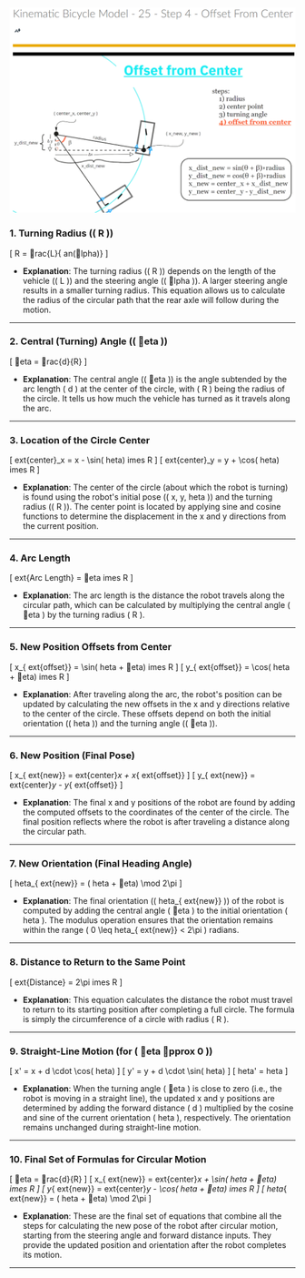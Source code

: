 
![](https://github.com/EbramTawfik/Notes/blob/main/AI4R/4-KinematicBicycleModel/Images/1.png)

### 1. **Turning Radius (\( R \))**

\[
R = rac{L}{	an(lpha)}
\]

- **Explanation**: The turning radius (\( R \)) depends on the length of the vehicle (\( L \)) and the steering angle (\( lpha \)). A larger steering angle results in a smaller turning radius. This equation allows us to calculate the radius of the circular path that the rear axle will follow during the motion.

---

### 2. **Central (Turning) Angle (\( eta \))**

\[
eta = rac{d}{R}
\]

- **Explanation**: The central angle (\( eta \)) is the angle subtended by the arc length \( d \) at the center of the circle, with \( R \) being the radius of the circle. It tells us how much the vehicle has turned as it travels along the arc.

---

### 3. **Location of the Circle Center**

\[
	ext{center}_x = x - \sin(	heta) 	imes R
\]
\[
	ext{center}_y = y + \cos(	heta) 	imes R
\]

- **Explanation**: The center of the circle (about which the robot is turning) is found using the robot's initial pose (\( x, y, 	heta \)) and the turning radius (\( R \)). The center point is located by applying sine and cosine functions to determine the displacement in the x and y directions from the current position.

---

### 4. **Arc Length**

\[
	ext{Arc Length} = eta 	imes R
\]

- **Explanation**: The arc length is the distance the robot travels along the circular path, which can be calculated by multiplying the central angle \( eta \) by the turning radius \( R \).

---

### 5. **New Position Offsets from Center**

\[
x_{	ext{offset}} = \sin(	heta + eta) 	imes R
\]
\[
y_{	ext{offset}} = \cos(	heta + eta) 	imes R
\]

- **Explanation**: After traveling along the arc, the robot's position can be updated by calculating the new offsets in the x and y directions relative to the center of the circle. These offsets depend on both the initial orientation (\( 	heta \)) and the turning angle (\( eta \)).

---

### 6. **New Position (Final Pose)**

\[
x_{	ext{new}} = 	ext{center}_x + x_{	ext{offset}}
\]
\[
y_{	ext{new}} = 	ext{center}_y - y_{	ext{offset}}
\]

- **Explanation**: The final x and y positions of the robot are found by adding the computed offsets to the coordinates of the center of the circle. The final position reflects where the robot is after traveling a distance along the circular path.

---

### 7. **New Orientation (Final Heading Angle)**

\[
	heta_{	ext{new}} = (	heta + eta) \mod 2\pi
\]

- **Explanation**: The final orientation (\( 	heta_{	ext{new}} \)) of the robot is computed by adding the central angle \( eta \) to the initial orientation \( 	heta \). The modulus operation ensures that the orientation remains within the range \( 0 \leq 	heta_{	ext{new}} < 2\pi \) radians.

---

### 8. **Distance to Return to the Same Point**

\[
	ext{Distance} = 2\pi 	imes R
\]

- **Explanation**: This equation calculates the distance the robot must travel to return to its starting position after completing a full circle. The formula is simply the circumference of a circle with radius \( R \).

---

### 9. **Straight-Line Motion (for \( eta pprox 0 \))**

\[
x' = x + d \cdot \cos(	heta)
\]
\[
y' = y + d \cdot \sin(	heta)
\]
\[
	heta' = 	heta
\]

- **Explanation**: When the turning angle \( eta \) is close to zero (i.e., the robot is moving in a straight line), the updated x and y positions are determined by adding the forward distance \( d \) multiplied by the cosine and sine of the current orientation \( 	heta \), respectively. The orientation remains unchanged during straight-line motion.

---

### 10. **Final Set of Formulas for Circular Motion**

\[
eta = rac{d}{R}
\]
\[
x_{	ext{new}} = 	ext{center}_x + \sin(	heta + eta) 	imes R
\]
\[
y_{	ext{new}} = 	ext{center}_y - \cos(	heta + eta) 	imes R
\]
\[
	heta_{	ext{new}} = (	heta + eta) \mod 2\pi
\]

- **Explanation**: These are the final set of equations that combine all the steps for calculating the new pose of the robot after circular motion, starting from the steering angle and forward distance inputs. They provide the updated position and orientation after the robot completes its motion.

---
